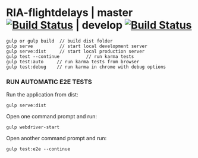 # RIA-flightdelays | master [![Build Status](https://api.travis-ci.org/thomsa/RIA-flightdelays.svg?branch=master)](https://travis-ci.org/thomsa/RIA-flightdelays/branches) | develop [![Build Status](https://api.travis-ci.org/thomsa/RIA-flightdelays.svg?branch=develop)](https://travis-ci.org/thomsa/RIA-flightdelays/branches)
```
gulp or gulp build  // build dist folder
gulp serve          // start local development server
gulp serve:dist     // start local production server
gulp test --continue          // run karma tests
gulp test:auto     // run karma tests from browser
gulp test:debug    // run karma in chrome with debug options
```
### RUN AUTOMATIC E2E TESTS

Run the application from dist:
```
gulp serve:dist
```
Open one command prompt and run:
```
gulp webdriver-start
```
Open another command prompt and run:
```
gulp test:e2e --continue
```